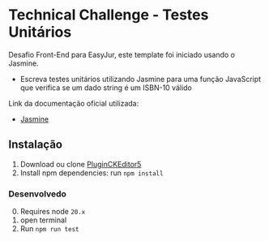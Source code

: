 # Technical Challenge - Testes Unitários

Desafio Front-End para EasyJur, este template foi iniciado usando o Jasmine.

- Escreva testes unitários utilizando Jasmine para uma função JavaScript que verifica se um dado string é um ISBN-10 válido

Link da documentação oficial utilizada:

- [Jasmine](https://jasmine.github.io/pages/getting_started.html)

## Instalação

1.  Download ou clone [PluginCKEditor5](https://github.com/mrLevys/PluginCKEditor5)
2.  Install npm dependencies: run `npm install`

### Desenvolvedo

0.  Requires node `20.x`
1.  open terminal
1.  Run `npm run test`

